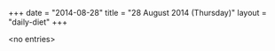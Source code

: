 +++
date = "2014-08-28"
title = "28 August 2014 (Thursday)"
layout = "daily-diet"
+++

<p>&lt;no entries&gt;</p>